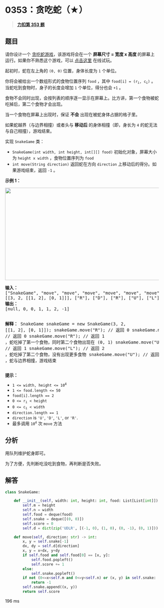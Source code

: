 # 0353：贪吃蛇（★）


> <u>**[力扣第 353 题](https://leetcode.cn/problems/design-snake-game/)**</u>

## 题目

<p>请你设计一个 <a href="https://baike.baidu.com/item/%E8%B4%AA%E5%90%83%E8%9B%87/9510203?fr=aladdin" target="_blank">贪吃蛇游戏</a>，该游戏将会在一个 <strong>屏幕尺寸 = 宽度 x 高度 </strong>的屏幕上运行。如果你不熟悉这个游戏，可以 <a href="http://patorjk.com/games/snake/">点击这里</a> 在线试玩。</p>

<p>起初时，蛇在左上角的 <code>(0, 0)</code><strong> </strong>位置，身体长度为 <code>1</code> 个单位。</p>

<p>你将会被给出一个数组形式的食物位置序列 <code>food</code> ，其中 <code>food[i] = (r<sub>i</sub>, c<sub>i</sub>)</code> 。当蛇吃到食物时，身子的长度会增加 <code>1</code> 个单位，得分也会 <code>+1</code> 。</p>

<p>食物不会同时出现，会按列表的顺序逐一显示在屏幕上。比方讲，第一个食物被蛇吃掉后，第二个食物才会出现。</p>

<p>当一个食物在屏幕上出现时，保证 <strong>不会</strong> 出现在被蛇身体占据的格子里。</p>

<p class="MachineTrans-lang-zh-CN">如果蛇越界（与边界相撞）或者头与 <strong>移动后</strong> 的身体相撞（即，身长为 <code>4</code> 的蛇无法与自己相撞），游戏结束。</p>

<p>实现 <code>SnakeGame</code> 类：</p>

<ul>
<li><code>SnakeGame(int width, int height, int[][] food)</code> 初始化对象，屏幕大小为 <code>height x width</code> ，食物位置序列为 <code>food</code></li>
<li><code>int move(String direction)</code> 返回蛇在方向 <code>direction</code> 上移动后的得分。如果游戏结束，返回 <code>-1</code> 。</li>
</ul>


<p><strong>示例 1：</strong></p>
<img alt="" src="https://assets.leetcode.com/uploads/2021/01/13/snake.jpg" style="width: 800px; height: 302px;" />
<pre>
<strong>输入：</strong>
["SnakeGame", "move", "move", "move", "move", "move", "move"]
[[3, 2, [[1, 2], [0, 1]]], ["R"], ["D"], ["R"], ["U"], ["L"], ["U"]]
<strong>输出：</strong>
[null, 0, 0, 1, 1, 2, -1]

<strong>解释：</strong>
SnakeGame snakeGame = new SnakeGame(3, 2, [[1, 2], [0, 1]]);
snakeGame.move("R"); // 返回 0
snakeGame.move("D"); // 返回 0
snakeGame.move("R"); // 返回 1 ，蛇吃掉了第一个食物，同时第二个食物出现在 (0, 1)
snakeGame.move("U"); // 返回 1
snakeGame.move("L"); // 返回 2 ，蛇吃掉了第二个食物，没有出现更多食物
snakeGame.move("U"); // 返回 -1 ，蛇与边界相撞，游戏结束
</pre>



<p><strong>提示：</strong></p>

<ul>
<li><code>1 <= width, height <= 10<sup>4</sup></code></li>
<li><code>1 <= food.length <= 50</code></li>
<li><code>food[i].length == 2</code></li>
<li><code>0 <= r<sub>i</sub> < height</code></li>
<li><code>0 <= c<sub>i</sub> < width</code></li>
<li><code>direction.length == 1</code></li>
<li><code>direction</code> is <code>'U'</code>, <code>'D'</code>, <code>'L'</code>, or <code>'R'</code>.</li>
<li>最多调用 <code>10<sup>4</sup></code> 次 <code>move</code> 方法</li>
</ul>


## 分析

用队列维护蛇身即可。

为了方便，先判断吃没吃到食物，再判断是否失败。

## 解答

```python
class SnakeGame:

    def __init__(self, width: int, height: int, food: List[List[int]]):
        self.m = height
        self.n = width
        self.food = deque(food)
        self.snake = deque([(0, 0)])
        self.score = 0
        self.d = dict(zip('UDLR', [(-1, 0), (1, 0), (0, -1), (0, 1)]))

    def move(self, direction: str) -> int:
        x, y = self.snake[-1]
        dx, dy = self.d[direction]
        x, y = x+dx, y+dy
        if self.food and self.food[0] == [x, y]:
            self.food.popleft()
            self.score += 1
        else:
            self.snake.popleft()
        if not (0<=x<self.m and 0<=y<self.n) or (x, y) in self.snake:
            return -1
        self.snake.append((x, y))
        return self.score
```
196 ms



